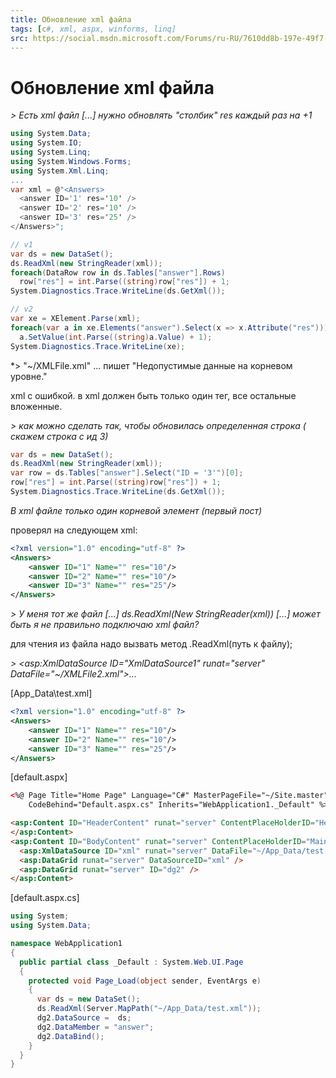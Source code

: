 ```yaml
---
title: Обновление xml файла
tags: [c#, xml, aspx, winforms, linq]
src: https://social.msdn.microsoft.com/Forums/ru-RU/7610dd8b-197e-49f7-b809-e0707bcbcdbe/-xml-?forum=aspnetru
---
```

# Обновление xml файла
*> Есть xml файл [...] нужно обновлять "столбик" res каждый раз на +1*
```c#
using System.Data;
using System.IO;
using System.Linq;
using System.Windows.Forms;
using System.Xml.Linq;
...
var xml = @"<Answers>
  <answer ID='1' res='10' />
  <answer ID='2' res='10' />
  <answer ID='3' res='25' />
</Answers>"; 

// v1
var ds = new DataSet();
ds.ReadXml(new StringReader(xml));
foreach(DataRow row in ds.Tables["answer"].Rows)
  row["res"] = int.Parse((string)row["res"]) + 1;
System.Diagnostics.Trace.WriteLine(ds.GetXml());

// v2
var xe = XElement.Parse(xml);
foreach(var a in xe.Elements("answer").Select(x => x.Attribute("res")))
  a.SetValue(int.Parse((string)a.Value) + 1);
System.Diagnostics.Trace.WriteLine(xe);
```
*> "~/XMLFile.xml" ... пишет "Недопустимые данные на корневом уровне."

xml с ошибкой. в xml должен быть только один тег, все остальные вложенные.

*> как можно сделать так, чтобы обновилась определенная строка ( скажем строка с ид 3)*
```c#   
var ds = new DataSet();
ds.ReadXml(new StringReader(xml));
var row = ds.Tables["answer"].Select("ID = '3'")[0];
row["res"] = int.Parse((string)row["res"]) + 1;
System.Diagnostics.Trace.WriteLine(ds.GetXml());
```
*В xml файле только один корневой элемент (первый пост)*

проверял на следующем xml:
```xml
<?xml version="1.0" encoding="utf-8" ?>
<Answers>
	<answer ID="1" Name="" res="10"/>
	<answer ID="2" Name="" res="10"/>
	<answer ID="3" Name="" res="25"/>
</Answers>
```
*> У меня тот же файл [...] ds.ReadXml(New StringReader(xml)) [...] может быть я не правильно подключаю xml файл?*

для чтения из файла надо вызвать метод .ReadXml(путь к файлу);

*> <asp:XmlDataSource ID="XmlDataSource1" runat="server" DataFile="~/XMLFile2.xml">...*

[App_Data\test.xml] 
```xml
<?xml version="1.0" encoding="utf-8" ?>
<Answers>
	<answer ID="1" Name="" res="10"/>
	<answer ID="2" Name="" res="10"/>
	<answer ID="3" Name="" res="25"/>
</Answers>
``` 
[default.aspx]
```aspx 
<%@ Page Title="Home Page" Language="C#" MasterPageFile="~/Site.master" AutoEventWireup="true"
    CodeBehind="Default.aspx.cs" Inherits="WebApplication1._Default" %>

<asp:Content ID="HeaderContent" runat="server" ContentPlaceHolderID="HeadContent">
</asp:Content>
<asp:Content ID="BodyContent" runat="server" ContentPlaceHolderID="MainContent">
  <asp:XmlDataSource ID="xml" runat="server" DataFile="~/App_Data/test.xml" />
  <asp:DataGrid runat="server" DataSourceID="xml" />
  <asp:DataGrid runat="server" ID="dg2" />
</asp:Content>
```
[default.aspx.cs]
```c#
using System;
using System.Data;

namespace WebApplication1
{
  public partial class _Default : System.Web.UI.Page
  {
    protected void Page_Load(object sender, EventArgs e)
    {
      var ds = new DataSet();
      ds.ReadXml(Server.MapPath("~/App_Data/test.xml"));
      dg2.DataSource =  ds;
      dg2.DataMember = "answer";
      dg2.DataBind();
    }
  }
}
```
